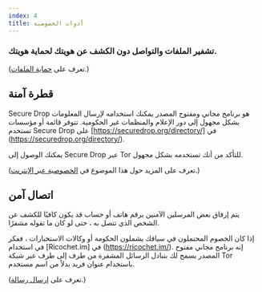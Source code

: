 ```yaml
---
index: 4
title: أدوات الخصوصية
---
```

### تشفير الملفات والتواصل دون الكشف عن هويتك لحماية هويتك.

(تعرف على [حماية الملفات](umbrella://information/protecting-files).) 

## قطرة آمنة

Secure Drop هو برنامج مجاني ومفتوح المصدر يمكنك استخدامه لإرسال المعلومات بشكل مجهول إلى دور الإعلام والمنظمات غير الحكومية. تتوفر قائمة أو مؤسسات تستخدم Secure Drop على [https://securedrop.org/directory/] في (https://securedrop.org/directory/). 

يمكنك الوصول إلى Secure Drop عبر Tor للتأكد من أنك تستخدمه بشكل مجهول.

(تعرف على المزيد حول هذا الموضوع في [الخصوصية عبر الإنترنت](umbrella://communications/online-privacy/advanced).) 

## اتصال آمن

يتم إرفاق بعض المرسلين الآمنين برقم هاتف أو حساب قد يكون كافيًا للكشف عن الشخص الذي تتصل به ، حتى لو كان ما تقوله مشفرًا.

إذا كان الخصوم المحتملون في سياقك يشملون الحكومة أو وكالات الاستخبارات ، ففكر في استخدام [Ricochet.im] في (https://ricochet.im/). إنه برنامج مجاني مفتوح المصدر يسمح لك بتبادل الرسائل المشفرة من طرف إلى طرف عبر شبكة Tor باستخدام عنوان فريد بدلاً من اسم مستخدم.

(تعرف على [إرسال رسالة](umbrella://communications/sending-a-message).)